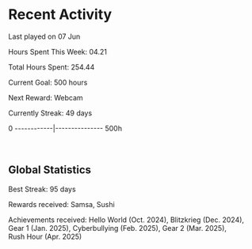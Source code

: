 # Recent Activity
Last played on 07 Jun  

Hours Spent This Week: 04.21  

Total Hours Spent: 254.44  

Current Goal: 500 hours  

Next Reward: Webcam

Currently Streak: 49 days 

0 ------------|--------------- 500h  
<br><br>

## Global Statistics
Best Streak: 95 days

Rewards received: Samsa, Sushi

Achievements received: Hello World (Oct. 2024), Blitzkrieg (Dec. 2024), Gear 1 (Jan. 2025), Cyberbullying (Feb. 2025), Gear 2 (Mar. 2025),  
Rush Hour (Apr. 2025)
